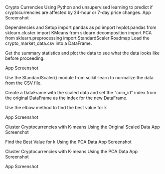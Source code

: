 Crypto Currencies
Using Python and unsupervised learning to predict if cryptocurrencies are affected by 24-hour or 7-day price changes.
App Screenshot

Dependencies and Setup
import pandas as pd
import hvplot.pandas
from sklearn.cluster import KMeans
from sklearn.decomposition import PCA
from sklearn.preprocessing import StandardScaler
Roadmap
Load the crypto_market_data.csv into a DataFrame.

Get the summary statistics and plot the data to see what the data looks like before proceeding.

App Screenshot

Use the StandardScaler() module from scikit-learn to normalize the data from the CSV file.

Create a DataFrame with the scaled data and set the "coin_id" index from the original DataFrame as the index for the new DataFrame.

Use the elbow method to find the best value for k

App Screenshot

Cluster Cryptocurrencies with K-means Using the Original Scaled Data
App Screenshot

Find the Best Value for k Using the PCA Data
App Screenshot

Cluster Cryptocurrencies with K-means Using the PCA Data
App Screenshot

App Screenshot
